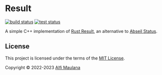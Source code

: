 # Result

[![build status](https://img.shields.io/github/actions/workflow/status/threeal/result/build.yml?branch=main)](https://github.com/threeal/result/actions/workflows/build.yml)
[![test status](https://img.shields.io/github/actions/workflow/status/threeal/result/test.yml?label=test&branch=main)](https://github.com/threeal/result/actions/workflows/test.yml)

A simple C++ implementation of [Rust Result](https://doc.rust-lang.org/std/result), an alternative to [Abseil Status](https://abseil.io/docs/cpp/guides/status).

## License

This project is licensed under the terms of the [MIT License](./LICENSE).

Copyright © 2022-2023 [Alfi Maulana](https://github.com/threeal)

